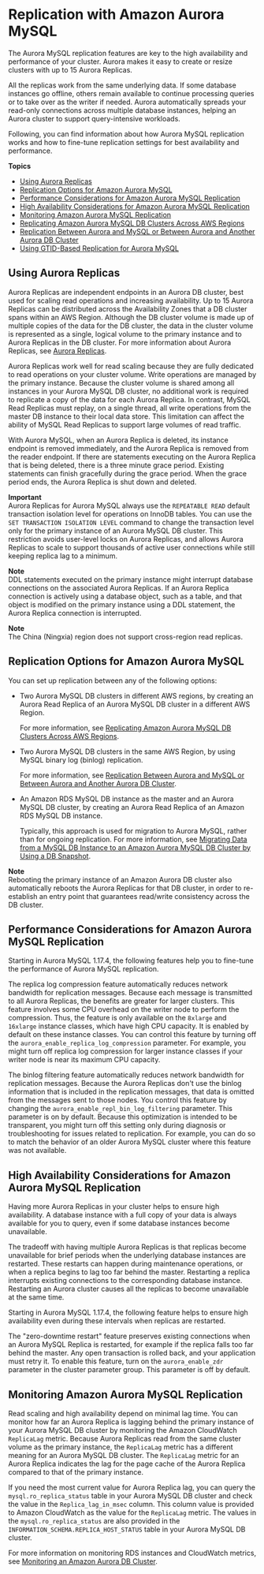 # Replication with Amazon Aurora MySQL<a name="AuroraMySQL.Replication"></a>

 The Aurora MySQL replication features are key to the high availability and performance of your cluster\. Aurora makes it easy to create or resize clusters with up to 15 Aurora Replicas\. 

 All the replicas work from the same underlying data\. If some database instances go offline, others remain available to continue processing queries or to take over as the writer if needed\. Aurora automatically spreads your read\-only connections across multiple database instances, helping an Aurora cluster to support query\-intensive workloads\. 

 Following, you can find information about how Aurora MySQL replication works and how to fine\-tune replication settings for best availability and performance\. 

**Topics**
+ [Using Aurora Replicas](#AuroraMySQL.Replication.Replicas)
+ [Replication Options for Amazon Aurora MySQL](#AuroraMySQL.Replication.Options)
+ [Performance Considerations for Amazon Aurora MySQL Replication](#AuroraMySQL.Replication.Performance)
+ [High Availability Considerations for Amazon Aurora MySQL Replication](#AuroraMySQL.Replication.Availability)
+ [Monitoring Amazon Aurora MySQL Replication](#AuroraMySQL.Replication.Monitoring)
+ [Replicating Amazon Aurora MySQL DB Clusters Across AWS Regions](AuroraMySQL.Replication.CrossRegion.md)
+ [Replication Between Aurora and MySQL or Between Aurora and Another Aurora DB Cluster](AuroraMySQL.Replication.MySQL.md)
+ [Using GTID\-Based Replication for Aurora MySQL](mysql-replication-gtid.md)

## Using Aurora Replicas<a name="AuroraMySQL.Replication.Replicas"></a>

Aurora Replicas are independent endpoints in an Aurora DB cluster, best used for scaling read operations and increasing availability\. Up to 15 Aurora Replicas can be distributed across the Availability Zones that a DB cluster spans within an AWS Region\. Although the DB cluster volume is made up of multiple copies of the data for the DB cluster, the data in the cluster volume is represented as a single, logical volume to the primary instance and to Aurora Replicas in the DB cluster\. For more information about Aurora Replicas, see [Aurora Replicas](Aurora.Replication.md#Aurora.Replication.Replicas)\.

Aurora Replicas work well for read scaling because they are fully dedicated to read operations on your cluster volume\. Write operations are managed by the primary instance\. Because the cluster volume is shared among all instances in your Aurora MySQL DB cluster, no additional work is required to replicate a copy of the data for each Aurora Replica\. In contrast, MySQL Read Replicas must replay, on a single thread, all write operations from the master DB instance to their local data store\. This limitation can affect the ability of MySQL Read Replicas to support large volumes of read traffic\.

With Aurora MySQL, when an Aurora Replica is deleted, its instance endpoint is removed immediately, and the Aurora Replica is removed from the reader endpoint\. If there are statements executing on the Aurora Replica that is being deleted, there is a three minute grace period\. Existing statements can finish gracefully during the grace period\. When the grace period ends, the Aurora Replica is shut down and deleted\.

**Important**  
Aurora Replicas for Aurora MySQL always use the `REPEATABLE READ` default transaction isolation level for operations on InnoDB tables\. You can use the `SET TRANSACTION ISOLATION LEVEL` command to change the transaction level only for the primary instance of an Aurora MySQL DB cluster\. This restriction avoids user\-level locks on Aurora Replicas, and allows Aurora Replicas to scale to support thousands of active user connections while still keeping replica lag to a minimum\.

**Note**  
DDL statements executed on the primary instance might interrupt database connections on the associated Aurora Replicas\. If an Aurora Replica connection is actively using a database object, such as a table, and that object is modified on the primary instance using a DDL statement, the Aurora Replica connection is interrupted\.

**Note**  
The China \(Ningxia\) region does not support cross\-region read replicas\.

## Replication Options for Amazon Aurora MySQL<a name="AuroraMySQL.Replication.Options"></a>

You can set up replication between any of the following options:
+ Two Aurora MySQL DB clusters in different AWS regions, by creating an Aurora Read Replica of an Aurora MySQL DB cluster in a different AWS Region\.

  For more information, see [Replicating Amazon Aurora MySQL DB Clusters Across AWS Regions](AuroraMySQL.Replication.CrossRegion.md)\.
+ Two Aurora MySQL DB clusters in the same AWS Region, by using MySQL binary log \(binlog\) replication\.

  For more information, see [Replication Between Aurora and MySQL or Between Aurora and Another Aurora DB Cluster](AuroraMySQL.Replication.MySQL.md)\.
+ An Amazon RDS MySQL DB instance as the master and an Aurora MySQL DB cluster, by creating an Aurora Read Replica of an Amazon RDS MySQL DB instance\.

   Typically, this approach is used for migration to Aurora MySQL, rather than for ongoing replication\. For more information, see [Migrating Data from a MySQL DB Instance to an Amazon Aurora MySQL DB Cluster by Using a DB Snapshot](AuroraMySQL.Migrating.RDSMySQL.md)\.

**Note**  
Rebooting the primary instance of an Amazon Aurora DB cluster also automatically reboots the Aurora Replicas for that DB cluster, in order to re\-establish an entry point that guarantees read/write consistency across the DB cluster\.

## Performance Considerations for Amazon Aurora MySQL Replication<a name="AuroraMySQL.Replication.Performance"></a>

 Starting in Aurora MySQL 1\.17\.4, the following features help you to fine\-tune the performance of Aurora MySQL replication\. 

 The replica log compression feature automatically reduces network bandwidth for replication messages\. Because each message is transmitted to all Aurora Replicas, the benefits are greater for larger clusters\. This feature involves some CPU overhead on the writer node to perform the compression\. Thus, the feature is only available on the `8xlarge` and `16xlarge` instance classes, which have high CPU capacity\. It is enabled by default on these instance classes\. You can control this feature by turning off the `aurora_enable_replica_log_compression` parameter\. For example, you might turn off replica log compression for larger instance classes if your writer node is near its maximum CPU capacity\. 

 The binlog filtering feature automatically reduces network bandwidth for replication messages\. Because the Aurora Replicas don't use the binlog information that is included in the replication messages, that data is omitted from the messages sent to those nodes\. You control this feature by changing the `aurora_enable_repl_bin_log_filtering` parameter\. This parameter is on by default\. Because this optimization is intended to be transparent, you might turn off this setting only during diagnosis or troubleshooting for issues related to replication\. For example, you can do so to match the behavior of an older Aurora MySQL cluster where this feature was not available\. 

## High Availability Considerations for Amazon Aurora MySQL Replication<a name="AuroraMySQL.Replication.Availability"></a>

 Having more Aurora Replicas in your cluster helps to ensure high availability\. A database instance with a full copy of your data is always available for you to query, even if some database instances become unavailable\. 

 The tradeoff with having multiple Aurora Replicas is that replicas become unavailable for brief periods when the underlying database instances are restarted\. These restarts can happen during maintenance operations, or when a replica begins to lag too far behind the master\. Restarting a replica interrupts existing connections to the corresponding database instance\. Restarting an Aurora cluster causes all the replicas to become unavailable at the same time\. 

 Starting in Aurora MySQL 1\.17\.4, the following feature helps to ensure high availability even during these intervals when replicas are restarted\. 

 The "zero\-downtime restart" feature preserves existing connections when an Aurora MySQL Replica is restarted, for example if the replica falls too far behind the master\. Any open transaction is rolled back, and your application must retry it\. To enable this feature, turn on the `aurora_enable_zdr` parameter in the cluster parameter group\. This parameter is off by default\. 

## Monitoring Amazon Aurora MySQL Replication<a name="AuroraMySQL.Replication.Monitoring"></a>

Read scaling and high availability depend on minimal lag time\. You can monitor how far an Aurora Replica is lagging behind the primary instance of your Aurora MySQL DB cluster by monitoring the Amazon CloudWatch `ReplicaLag` metric\. Because Aurora Replicas read from the same cluster volume as the primary instance, the `ReplicaLag` metric has a different meaning for an Aurora MySQL DB cluster\. The `ReplicaLag` metric for an Aurora Replica indicates the lag for the page cache of the Aurora Replica compared to that of the primary instance\.

If you need the most current value for Aurora Replica lag, you can query the `mysql.ro_replica_status` table in your Aurora MySQL DB cluster and check the value in the `Replica_lag_in_msec` column\. This column value is provided to Amazon CloudWatch as the value for the `ReplicaLag` metric\. The values in the `mysql.ro_replica_status` are also provided in the `INFORMATION_SCHEMA.REPLICA_HOST_STATUS` table in your Aurora MySQL DB cluster\.

For more information on monitoring RDS instances and CloudWatch metrics, see [Monitoring an Amazon Aurora DB Cluster](MonitoringAurora.md)\.